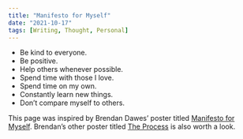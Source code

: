 ```yaml
---
title: "Manifesto for Myself"
date: "2021-10-17"
tags: [Writing, Thought, Personal]
---
```


* Be kind to everyone.
* Be positive.
* Help others whenever possible.
* Spend time with those I love.
* Spend time on my own.
* Constantly learn new things.
* Don’t compare myself to others.

This page was inspired by Brendan Dawes’ poster titled [Manifesto for Myself](https://producedforuse.com/products/manifestoformyself). Brendan’s other poster titled [The Process](https://producedforuse.com/products/process) is also worth a look.